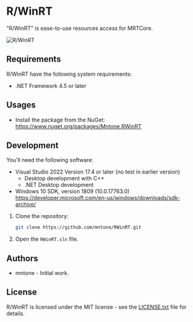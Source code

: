 # R/WinRT

"R/WinRT" is ease-to-use resources access for MRTCore.

![R/WinRT](https://user-images.githubusercontent.com/901816/214999135-7cd730d9-970c-4330-99bf-f0b76c52347a.png)

## Requirements

R/WinRT have the following system requirements:

- .NET Framework 4.5 or later

## Usages

- Install the package from the NuGet:<br>
  https://www.nuget.org/packages/Mntone.RWinRT

## Development

You'll need the following software:

- Visual Studio 2022 Version 17.4 or later (no test in earlier version)
  - Desktop development with C++
  - .NET Desktop development
- Windows 10 SDK, version 1809 (10.0.17763.0)<br>
  https://developer.microsoft.com/en-us/windows/downloads/sdk-archive/

1. Clone the repository:

   ```sh
   git clone https://github.com/mntone/RWinRT.git
   ```
2. Open the `RWinRT.sln` file.

## Authors

- mntone - Initial work.

## License

R/WinRT is licensed under the MIT license - see the [LICENSE.txt](https://github.com/mntone/RWinRT/blob/main/LICENSE.txt) file for details.

